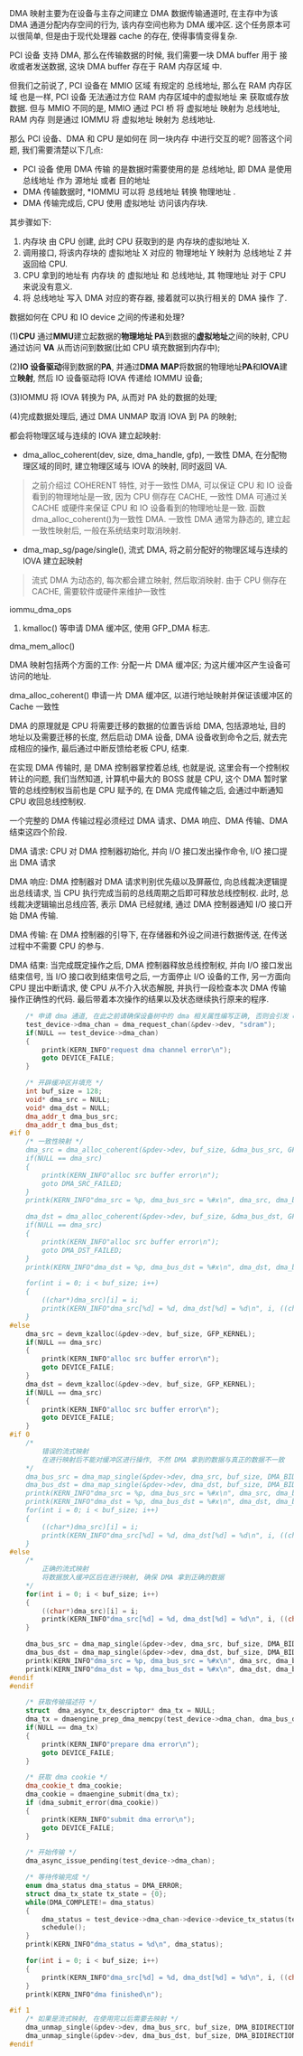 
DMA 映射主要为在设备与主存之间建立 DMA 数据传输通道时, 在主存中为该 DMA 通道分配内存空间的行为, 该内存空间也称为 DMA 缓冲区. 这个任务原本可以很简单, 但是由于现代处理器 cache 的存在, 使得事情变得复杂.



PCI 设备 支持 DMA, 那么在传输数据的时候, 我们需要一块 DMA buffer 用于 接收或者发送数据, 这块 DMA buffer 存在于 RAM 内存区域 中.

但我们之前说了, PCI 设备在 MMIO 区域 有规定的 总线地址, 那么在 RAM 内存区域 也是一样, PCI 设备 无法通过方位 RAM 内存区域中的虚拟地址 来 获取或存放数据. 但与 MMIO 不同的是, MMIO 通过 PCI 桥 将 虚拟地址 映射为 总线地址, RAM 内存 则是通过 IOMMU 将 虚拟地址 映射为 总线地址.

那么 PCI 设备、DMA 和 CPU 是如何在 同一块内存 中进行交互的呢?
回答这个问题, 我们需要清楚以下几点:

* PCI 设备 使用 DMA 传输 的是数据时需要使用的是 总线地址, 即 DMA 是使用 总线地址 作为 源地址 或者 目的地址
* DMA 传输数据时, *IOMMU 可以将 总线地址 转换 物理地址 .
* DMA 传输完成后, CPU 使用 虚拟地址 访问该内存块.

其步骤如下:

1. 内存块 由 CPU 创建, 此时 CPU 获取到的是 内存块的虚拟地址 X.
2. 调用接口, 将该内存块的 虚拟地址 X 对应的 物理地址 Y 映射为 总线地址 Z 并返回给 CPU.
3. CPU 拿到的地址有 内存块 的 虚拟地址 和 总线地址, 其 物理地址 对于 CPU 来说没有意义.
4. 将 总线地址 写入 DMA 对应的寄存器, 接着就可以执行相关的 DMA 操作 了.


数据如何在 CPU 和 IO device 之间的传递和处理?

(1)**CPU** 通过**MMU**建立起数据的**物理地址 PA**到数据的**虚拟地址**之间的映射, CPU 通过访问 **VA** 从而访问到数据(比如 CPU 填充数据到内存中);

(2)**IO 设备驱动**得到数据的**PA**, 并通过**DMA MAP**将数据的物理地址**PA**和**IOVA**建立**映射**, 然后 IO 设备驱动将 IOVA 传递给 IOMMU 设备;

(3)IOMMU 将 IOVA 转换为 PA, 从而对 PA 处的数据的处理;

(4)完成数据处理后, 通过 DMA UNMAP 取消 IOVA 到 PA 的映射;

都会将物理区域与连续的 IOVA 建立起映射:

* dma_alloc_coherent(dev, size, dma_handle, gfp), 一致性 DMA, 在分配物理区域的同时, 建立物理区域与 IOVA 的映射, 同时返回 VA.

> 之前介绍过 COHERENT 特性, 对于一致性 DMA, 可以保证 CPU 和 IO 设备看到的物理地址是一致, 因为 CPU 侧存在 CACHE, 一致性 DMA 可通过关 CACHE 或硬件来保证 CPU 和 IO 设备看到的物理地址是一致. 函数 dma_alloc_coherent()为一致性 DMA. 一致性 DMA 通常为静态的, 建立起一致性映射后, 一般在系统结束时取消映射.

* dma_map_sg/page/single(), 流式 DMA, 将之前分配好的物理区域与连续的 IOVA 建立起映射

> 流式 DMA 为动态的, 每次都会建立映射, 然后取消映射. 由于 CPU 侧存在 CACHE, 需要软件或硬件来维护一致性

iommu_dma_ops




1. kmalloc() 等申请 DMA 缓冲区, 使用 GFP_DMA 标志.


dma_mem_alloc()



DMA 映射包括两个方面的工作: 分配一片 DMA 缓冲区; 为这片缓冲区产生设备可访问的地址.

dma_alloc_coherent() 申请一片 DMA 缓冲区, 以进行地址映射并保证该缓冲区的 Cache 一致性







DMA 的原理就是 CPU 将需要迁移的数据的位置告诉给 DMA, 包括源地址, 目的地址以及需要迁移的长度, 然后启动 DMA 设备, DMA 设备收到命令之后, 就去完成相应的操作, 最后通过中断反馈给老板 CPU, 结束.


在实现 DMA 传输时, 是 DMA 控制器掌控着总线, 也就是说, 这里会有一个控制权转让的问题, 我们当然知道, 计算机中最大的 BOSS 就是 CPU, 这个 DMA 暂时掌管的总线控制权当前也是 CPU 赋予的, 在 DMA 完成传输之后, 会通过中断通知 CPU 收回总线控制权.

一个完整的 DMA 传输过程必须经过 DMA 请求、DMA 响应、DMA 传输、DMA 结束这四个阶段.

DMA 请求: CPU 对 DMA 控制器初始化, 并向 I/O 接口发出操作命令, I/O 接口提出 DMA 请求

DMA 响应: DMA 控制器对 DMA 请求判别优先级以及屏蔽位, 向总线裁决逻辑提出总线请求, 当 CPU 执行完成当前的总线周期之后即可释放总线控制权. 此时, 总线裁决逻辑输出总线应答, 表示 DMA 已经就绪, 通过 DMA 控制器通知 I/O 接口开始 DMA 传输.

DMA 传输: 在 DMA 控制器的引导下, 在存储器和外设之间进行数据传送, 在传送过程中不需要 CPU 的参与.

DMA 结束: 当完成既定操作之后, DMA 控制器释放总线控制权, 并向 I/O 接口发出结束信号, 当 I/O 接口收到结束信号之后, 一方面停止 I/O 设备的工作, 另一方面向 CPU 提出中断请求, 使 CPU 从不介入状态解脱, 并执行一段检查本次 DMA 传输操作正确性的代码. 最后带着本次操作的结果以及状态继续执行原来的程序.


```cpp
    /* 申请 dma 通道, 在此之前请确保设备树中的 dma 相关属性编写正确, 否则会引发 oops */
    test_device->dma_chan = dma_request_chan(&pdev->dev, "sdram");
    if(NULL == test_device->dma_chan)
    {
        printk(KERN_INFO"request dma channel error\n");
        goto DEVICE_FAILE;
    }

    /* 开辟缓冲区并填充 */
    int buf_size = 128;
    void* dma_src = NULL;
    void* dma_dst = NULL;
    dma_addr_t dma_bus_src;
    dma_addr_t dma_bus_dst;
#if 0
    /* 一致性映射 */
    dma_src = dma_alloc_coherent(&pdev->dev, buf_size, &dma_bus_src, GFP_KERNEL|GFP_DMA);
    if(NULL == dma_src)
    {
        printk(KERN_INFO"alloc src buffer error\n");
        goto DMA_SRC_FAILED;
    }
    printk(KERN_INFO"dma_src = %p, dma_bus_src = %#x\n", dma_src, dma_bus_src);

    dma_dst = dma_alloc_coherent(&pdev->dev, buf_size, &dma_bus_dst, GFP_KERNEL|GFP_DMA);
    if(NULL == dma_src)
    {
        printk(KERN_INFO"alloc src buffer error\n");
        goto DMA_DST_FAILED;
    }
    printk(KERN_INFO"dma_dst = %p, dma_bus_dst = %#x\n", dma_dst, dma_bus_dst);

    for(int i = 0; i < buf_size; i++)
    {
        ((char*)dma_src)[i] = i;
        printk(KERN_INFO"dma_src[%d] = %d, dma_dst[%d] = %d\n", i, ((char*)dma_src)[i], i, ((char*)dma_dst)[i]);
    }
#else
    dma_src = devm_kzalloc(&pdev->dev, buf_size, GFP_KERNEL);
    if(NULL == dma_src)
    {
        printk(KERN_INFO"alloc src buffer error\n");
        goto DEVICE_FAILE;
    }
    dma_dst = devm_kzalloc(&pdev->dev, buf_size, GFP_KERNEL);
    if(NULL == dma_src)
    {
        printk(KERN_INFO"alloc src buffer error\n");
        goto DEVICE_FAILE;
    }
#if 0
    /*
        错误的流式映射
        在进行映射后不能对缓冲区进行操作, 不然 DMA 拿到的数据与真正的数据不一致
    */
    dma_bus_src = dma_map_single(&pdev->dev, dma_src, buf_size, DMA_BIDIRECTIONAL);
    dma_bus_dst = dma_map_single(&pdev->dev, dma_dst, buf_size, DMA_BIDIRECTIONAL);
    printk(KERN_INFO"dma_src = %p, dma_bus_src = %#x\n", dma_src, dma_bus_src);
    printk(KERN_INFO"dma_dst = %p, dma_bus_dst = %#x\n", dma_dst, dma_bus_dst);
    for(int i = 0; i < buf_size; i++)
    {
        ((char*)dma_src)[i] = i;
        printk(KERN_INFO"dma_src[%d] = %d, dma_dst[%d] = %d\n", i, ((char*)dma_src)[i], i, ((char*)dma_dst)[i]);
    }
#else
    /*
        正确的流式映射
        将数据放入缓冲区后在进行映射, 确保 DMA 拿到正确的数据
    */
    for(int i = 0; i < buf_size; i++)
    {
        ((char*)dma_src)[i] = i;
        printk(KERN_INFO"dma_src[%d] = %d, dma_dst[%d] = %d\n", i, ((char*)dma_src)[i], i, ((char*)dma_dst)[i]);
    }

    dma_bus_src = dma_map_single(&pdev->dev, dma_src, buf_size, DMA_BIDIRECTIONAL);
    dma_bus_dst = dma_map_single(&pdev->dev, dma_dst, buf_size, DMA_BIDIRECTIONAL);
    printk(KERN_INFO"dma_src = %p, dma_bus_src = %#x\n", dma_src, dma_bus_src);
    printk(KERN_INFO"dma_dst = %p, dma_bus_dst = %#x\n", dma_dst, dma_bus_dst);
#endif
#endif

    /* 获取传输描述符 */
    struct  dma_async_tx_descriptor* dma_tx = NULL;
    dma_tx = dmaengine_prep_dma_memcpy(test_device->dma_chan, dma_bus_dst, dma_bus_src, buf_size, DMA_PREP_INTERRUPT);
    if(NULL == dma_tx)
    {
        printk(KERN_INFO"prepare dma error\n");
        goto DEVICE_FAILE;
    }

    /* 获取 dma cookie */
    dma_cookie_t dma_cookie;
    dma_cookie = dmaengine_submit(dma_tx);
    if (dma_submit_error(dma_cookie))
    {
        printk(KERN_INFO"submit dma error\n");
        goto DEVICE_FAILE;
    }

    /* 开始传输 */
    dma_async_issue_pending(test_device->dma_chan);

    /* 等待传输完成 */
    enum dma_status dma_status = DMA_ERROR;
    struct dma_tx_state tx_state = {0};
    while(DMA_COMPLETE!= dma_status)
    {
        dma_status = test_device->dma_chan->device->device_tx_status(test_device->dma_chan, dma_cookie, &tx_state);
        schedule();
    }
    printk(KERN_INFO"dma_status = %d\n", dma_status);

    for(int i = 0; i < buf_size; i++)
    {
        printk(KERN_INFO"dma_src[%d] = %d, dma_dst[%d] = %d\n", i, ((char*)dma_src)[i], i, ((char*)dma_dst)[i]);
    }
    printk(KERN_INFO"dma finished\n");

#if 1
    /* 如果是流式映射, 在使用完以后需要去映射 */
    dma_unmap_single(&pdev->dev, dma_bus_src, buf_size, DMA_BIDIRECTIONAL);
    dma_unmap_single(&pdev->dev, dma_bus_dst, buf_size, DMA_BIDIRECTIONAL);
#endif
```